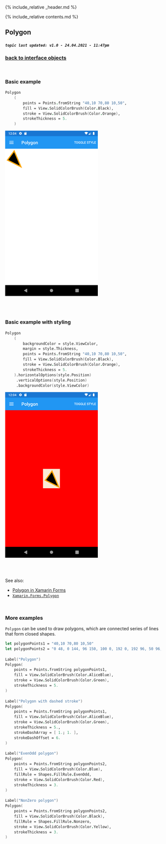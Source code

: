 {% include_relative _header.md %}

{% include_relative contents.md %}

Polygon
--------
##### `topic last updated: v1.0 - 24.04.2021 - 11:47pm`

### [back to interface objects](view-interface-objects.html#interface-objects)

<br />

### Basic example


```fsharp 
Polygon
    (                           
        points = Points.fromString "40,10 70,80 10,50",
        fill = View.SolidColorBrush(Color.Black),
        stroke = View.SolidColorBrush(Color.Orange),
        strokeThickness = 5.            
    )
```

<img src="images/view/Polygon-adr-basic.png" width="300">

<br /> <br /> 

### Basic example with styling

```fsharp 
Polygon
    (
        backgroundColor = style.ViewColor,     
        margin = style.Thickness,                             
        points = Points.fromString "40,10 70,80 10,50",
        fill = View.SolidColorBrush(Color.Black),
        stroke = View.SolidColorBrush(Color.Orange),
        strokeThickness = 5.            
    ).horizontalOptions(style.Position)
     .verticalOptions(style.Position)
     .backgroundColor(style.ViewColor)
```


<img src="images/view/Polygon-adr-styled.png" width="300">

<br /> <br /> 

See also:

* [Polygon in Xamarin Forms](https://docs.microsoft.com/en-us/xamarin/xamarin-forms/user-interface/shapes/polygon)
* [`Xamarin.Forms.Polygon`](https://docs.microsoft.com/en-us/dotnet/api/Xamarin.Forms.Polygon)

<br /> 

### More examples

`Polygon` can be used to draw polygons, which are connected series of lines that form closed shapes. 

```fsharp 
let polygonPoints1 = "40,10 70,80 10,50"
let polygonPoints2 = "0 48, 0 144, 96 150, 100 0, 192 0, 192 96, 50 96, 48 192, 150 200 144 48"

Label("Polygon")
Polygon(
    points = Points.fromString polygonPoints1,
    fill = View.SolidColorBrush(Color.AliceBlue),
    stroke = View.SolidColorBrush(Color.Green),
    strokeThickness = 5.
)

Label("Polygon with dashed stroke")
Polygon(
    points = Points.fromString polygonPoints1,
    fill = View.SolidColorBrush(Color.AliceBlue),
    stroke = View.SolidColorBrush(Color.Green),
    strokeThickness = 5.,
    strokeDashArray = [ 1.; 1. ],
    strokeDashOffset = 6.
)

Label("EvenOdd polygon")
Polygon(
    points = Points.fromString polygonPoints2,
    fill = View.SolidColorBrush(Color.Blue),
    fillRule = Shapes.FillRule.EvenOdd,
    stroke = View.SolidColorBrush(Color.Red),
    strokeThickness = 3.
)

Label("NonZero polygon")
Polygon(
    points = Points.fromString polygonPoints2,
    fill = View.SolidColorBrush(Color.Black),
    fillRule = Shapes.FillRule.Nonzero,
    stroke = View.SolidColorBrush(Color.Yellow),
    strokeThickness = 3.
)
```

